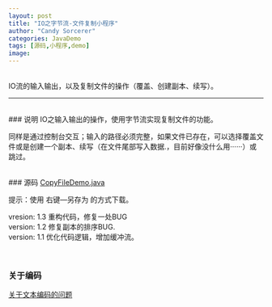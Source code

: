 ```yaml
---
layout: post
title: "IO之字节流-文件复制小程序"
author: "Candy Sorcerer"
categories: JavaDemo
tags: [源码,小程序,demo]
image:
---
```


<br>
IO流的输入输出，以及复制文件的操作（覆盖、创建副本、续写）。

***

<br>
### 说明
IO之输入输出的操作，使用字节流实现复制文件的功能。

同样是通过控制台交互；输入的路径必须完整，如果文件已存在，可以选择覆盖文件或是创建一个副本、续写（在文件尾部写入数据.，目前好像没什么用······）或跳过。

<br>
### 源码
<line>
<a href="{{ site.github.url }}/assets/code-java/CopyFileDemo.java">CopyFileDemo.java</a>
</line>

提示：使用 右键—另存为 的方式下载。

vresion: 1.3	重构代码，修复一处BUG<br>
version: 1.2	修复副本的排序BUG.<br>
version: 1.1    优化代码逻辑，增加缓冲流。

<br>

### 关于编码

<line>
<a href="{{ site.github.url }}/help/AboutCoding.html">关于文本编码的问题</a>
</line>

<br><br><br><br>

